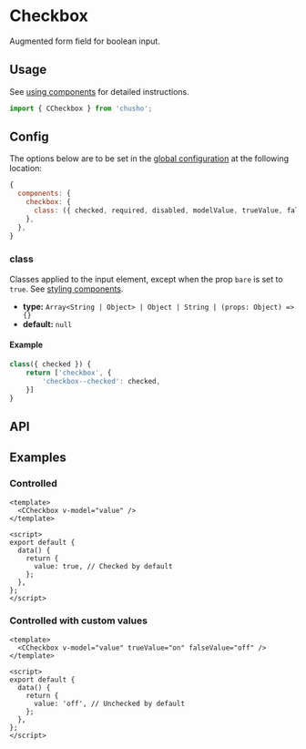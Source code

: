# Checkbox

Augmented form field for boolean input.

<showcase-root>
    <ExampleCheckbox />
</showcase-root>

## Usage

See [using components](/guide/using-components) for detailed instructions.

```js
import { CCheckbox } from 'chusho';
```

## Config

The options below are to be set in the [global configuration](/guide/config.html) at the following location:

```js
{
  components: {
    checkbox: {
      class: ({ checked, required, disabled, modelValue, trueValue, falseValue, variant }) => {},
    },
  },
}
```

### class

Classes applied to the input element, except when the prop `bare` is set to `true`. See [styling components](/guide/styling-components).

- **type:** `Array<String | Object> | Object | String | (props: Object) => {}`
- **default:** `null`

#### Example

```js
class({ checked }) {
    return ['checkbox', {
        'checkbox--checked': checked,
    }]
}
```

## API

<Docgen :components="['CCheckbox']" />

## Examples

### Controlled

```vue
<template>
  <CCheckbox v-model="value" />
</template>

<script>
export default {
  data() {
    return {
      value: true, // Checked by default
    };
  },
};
</script>
```

### Controlled with custom values

```vue
<template>
  <CCheckbox v-model="value" trueValue="on" falseValue="off" />
</template>

<script>
export default {
  data() {
    return {
      value: 'off', // Unchecked by default
    };
  },
};
</script>
```
